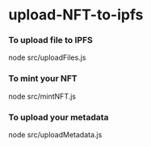 # upload-NFT-to-ipfs


### To upload file to IPFS ###

node src/uploadFiles.js  


### To mint your NFT ###

node src/mintNFT.js    



### To upload your metadata ###

node src/uploadMetadata.js
